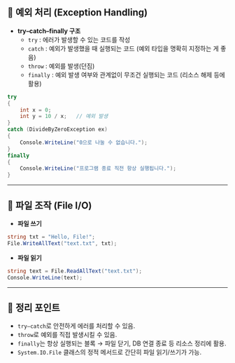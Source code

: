 ﻿## 🔹 예외 처리 (Exception Handling)

- **try–catch–finally 구조**
    - `try` : 에러가 발생할 수 있는 코드를 작성
    - `catch` : 예외가 발생했을 때 실행되는 코드 (예외 타입을 명확히 지정하는 게 좋음)
    - `throw` : 예외를 발생(던짐)
    - `finally` : 예외 발생 여부와 관계없이 무조건 실행되는 코드 (리소스 해제 등에 활용)

```csharp
try
{
    int x = 0;
    int y = 10 / x;   // 예외 발생
}
catch (DivideByZeroException ex)
{
    Console.WriteLine("0으로 나눌 수 없습니다.");
}
finally
{
    Console.WriteLine("프로그램 종료 직전 항상 실행됩니다.");
}

```

---

## 🔹 파일 조작 (File I/O)

- **파일 쓰기**

```csharp
string txt = "Hello, File!";
File.WriteAllText("text.txt", txt);

```

- **파일 읽기**

```csharp
string text = File.ReadAllText("text.txt");
Console.WriteLine(text);

```

---

## 📝 정리 포인트

- `try–catch`로 안전하게 에러를 처리할 수 있음.
- `throw`로 예외를 직접 발생시킬 수 있음.
- `finally`는 항상 실행되는 블록 → 파일 닫기, DB 연결 종료 등 리소스 정리에 활용.
- `System.IO.File` 클래스의 정적 메서드로 간단히 파일 읽기/쓰기가 가능.